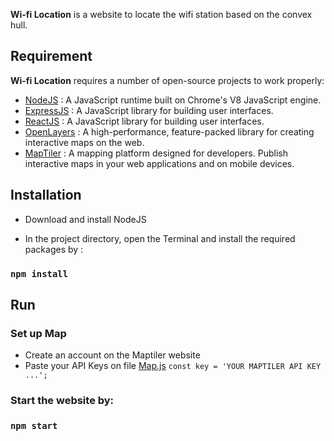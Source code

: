 **Wi-fi Location** is a website to locate the wifi station based on the convex hull.

## Requirement
**Wi-fi Location** requires a number of open-source projects to work properly:
- [NodeJS](https://nodejs.org/en) : A JavaScript runtime built on Chrome's V8 JavaScript engine.
- [ExpressJS](https://expressjs.com/) : A JavaScript library for building user interfaces.
- [ReactJS](https://react.dev/) : A JavaScript library for building user interfaces.
- [OpenLayers](https://openlayers.org/) : A high-performance, feature-packed library for creating interactive maps on the web.
- [MapTiler](https://www.maptiler.com/) : A mapping platform designed for developers. Publish interactive maps in your web applications and on mobile devices.

## Installation
- Download and install NodeJS

- In the project directory, open the Terminal and install the required packages by :
### `npm install`


## Run
### Set up Map
- Create an account on the Maptiler website
- Paste your API Keys on file [Map.js](Map.js)
`const key = 'YOUR MAPTILER API KEY ...';`


### Start the website by:
### `npm start`


